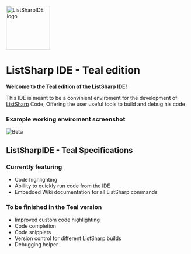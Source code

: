 <img src="http://yoram.de/listsharpIDE.svg" alt="ListSharpIDE logo" height="120">

# ListSharp IDE - Teal edition

**Welcome to the Teal edition of the ListSharp IDE!**

This IDE is meant to be a convinient enviroment for the development of [ListSharp](https://github.com/timopomer/ListSharp) Code, Offering the user useful tools to build and debug his code

### Example working enviroment screenshot

![Beta](http://i.imgur.com/AgjkGUi.png)

## ListSharpIDE - Teal Specifications

### Currently featuring

* Code highlighting
* Abillity to quickly run code from the IDE
* Embedded Wiki documentation for all ListSharp commands

### To be finished in the Teal version

* Improved custom code highlighting
* Code completion
* Code snipplets
* Version control for different ListSharp builds
* Debugging helper
